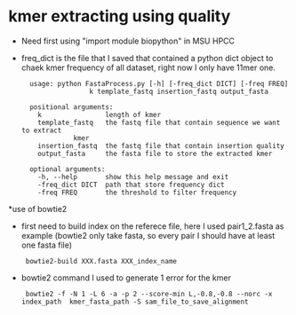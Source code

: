 # kmer extracting using quality

* Need first using "import module biopython" in MSU HPCC
* freq_dict is the file that I saved that contained a python dict object to chaek kmer frequency of all dataset, right now I only have 11mer one.
	
		usage: python FastaProcess.py [-h] [-freq_dict DICT] [-freq FREQ]
				       k template_fastq insertion_fastq output_fasta

		positional arguments:
		  k                length of kmer
		  template_fastq   the fastq file that contain sequence we want to extract
				   kmer
		  insertion_fastq  the fastq file that contain insertion quality
		  output_fasta     the fasta file to store the extracted kmer

		optional arguments:
		  -h, --help       show this help message and exit
		  -freq_dict DICT  path that store frequency dict
		  -freq FREQ       the threshold to filter frequency
	
*use of bowtie2
 * first need to build index on the referece file, here I used pair1_2.fasta as example (bowtie2 only take fasta, so every pair I should have at least one fasta file)
		
		bowtie2-build XXX.fasta XXX_index_name
		
 * bowtie2 command I used to generate 1 error for the kmer
		
		bowtie2 -f -N 1 -L 6 -a -p 2 --score-min L,-0.8,-0.8 --norc -x index_path  kmer_fasta_path -S sam_file_to_save_alignment
		

